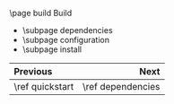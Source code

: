 \page build Build


- \subpage dependencies
- \subpage configuration
- \subpage install

<div class="section_buttons">

| Previous        |              Next |
|:----------------|------------------:|
| \ref quickstart | \ref dependencies |

</div>